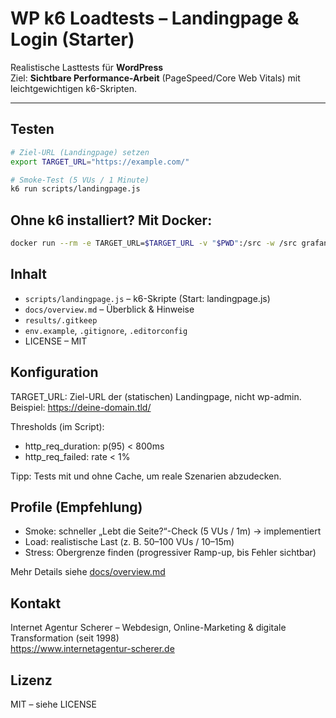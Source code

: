# WP k6 Loadtests – Landingpage & Login (Starter)

Realistische Lasttests für **WordPress**  
Ziel: **Sichtbare Performance-Arbeit** (PageSpeed/Core Web Vitals) mit leichtgewichtigen k6-Skripten.

---

## Testen

```bash
# Ziel-URL (Landingpage) setzen
export TARGET_URL="https://example.com/"

# Smoke-Test (5 VUs / 1 Minute)
k6 run scripts/landingpage.js

```

## Ohne k6 installiert? Mit Docker:
```bash
docker run --rm -e TARGET_URL=$TARGET_URL -v "$PWD":/src -w /src grafana/k6 run scripts/landingpage.js

```

## Inhalt

- `scripts/landingpage.js` – k6-Skripte (Start: landingpage.js)
- `docs/overview.md` – Überblick & Hinweise
- `results/.gitkeep` 
- `env.example`, `.gitignore`, `.editorconfig` 
- LICENSE – MIT

## Konfiguration

TARGET_URL: Ziel-URL der (statischen) Landingpage, nicht wp-admin.  
Beispiel: https://deine-domain.tld/

Thresholds (im Script):
- http_req_duration: p(95) < 800ms
- http_req_failed: rate < 1%

Tipp: Tests mit und ohne Cache, um reale Szenarien abzudecken.

## Profile (Empfehlung)

- Smoke: schneller „Lebt die Seite?“-Check (5 VUs / 1m) → implementiert
- Load: realistische Last (z. B. 50–100 VUs / 10–15m)
- Stress: Obergrenze finden (progressiver Ramp-up, bis Fehler sichtbar)

Mehr Details siehe [docs/overview.md](./docs/overview.md)

## Kontakt
Internet Agentur Scherer – Webdesign, Online-Marketing & digitale Transformation (seit 1998)  
https://www.internetagentur-scherer.de

## Lizenz
MIT – siehe LICENSE
